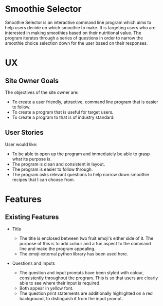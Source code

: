 # Smoothie Selector

Smoothie Selector is an interactive command line program which aims to help users decide on which smoothie to make. It is targeting users who are interested in making smoothies based on their nutritional value. The program iterates through a series of questions in order to narrow the smoothie choice selection down for the user based on their responses. 

# UX

## Site Owner Goals

The objectives of the site owner are: 
* To create a user friendly, attractive, command line program that is easier to follow.
* To create a program that is useful for target users.
* To create a program to that is of industry standard.

## User Stories

User would like:

* To be able to open up the program and immediately be able to grasp what its purpose is.
* The program is clean and consistent in layout.
* The program is easier to follow through.
* The program asks relevant questions to help narrow down smoothie recipes that I can choose from.

# Features

## Existing Features

* Title 
    * The title is enclosed between two fruit emoji's either side of it. The purpose of this is to add colour and a fun aspect to the command line and make the program appealing. 
    * The emoji external python library has been used here.

* Questions and Inputs
    * The question and input prompts have been styled with colour, consistently throughout the program. This is so that users are clearly able to see where their input is required.
    * Both appear in yellow font.
    * The question print statements are additionally highlighted on a red background, to distinguish it from the input prompt.
